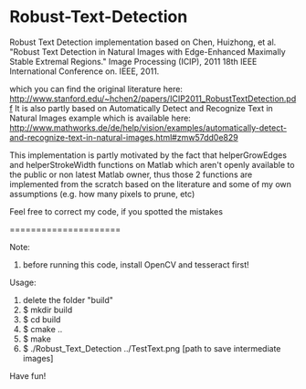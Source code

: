 Robust-Text-Detection
=====================

Robust Text Detection implementation based on 
Chen, Huizhong, et al. "Robust Text Detection in Natural Images with Edge-Enhanced Maximally Stable Extremal Regions." Image Processing (ICIP), 2011 18th IEEE International Conference on. IEEE, 2011.

which you can find the original literature here:  http://www.stanford.edu/~hchen2/papers/ICIP2011_RobustTextDetection.pdf
It is also partly based on Automatically Detect and Recognize Text in Natural Images example
which is available here: http://www.mathworks.de/de/help/vision/examples/automatically-detect-and-recognize-text-in-natural-images.html#zmw57dd0e829

This implementation is partly motivated by the fact that helperGrowEdges and helperStrokeWidth functions on Matlab which aren't openly available to the public or non latest Matlab owner, thus those 2 functions are implemented from the scratch based on the literature and some of my own assumptions (e.g. how many pixels to prune, etc)

Feel free to correct my code, if you spotted the mistakes

=====================

Note:  
1. before running this code, install OpenCV and tesseract first!

Usage:  
1. delete the folder "build"  
2. $ mkdir build  
3. $ cd build  
4. $ cmake ..  
5. $ make  
6. $ ./Robust_Text_Detection ../TestText.png [path to save intermediate images]

Have fun!
